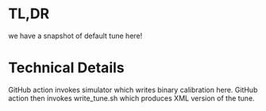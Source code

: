 # TL,DR

we have a snapshot of default tune here!

# Technical Details

GitHub action invokes simulator which writes binary calibration here.
GitHub action then invokes write_tune.sh which produces XML version of the tune.

